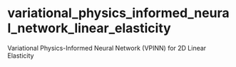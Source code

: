 # variational_physics_informed_neural_network_linear_elasticity
Variational Physics-Informed Neural Network (VPINN) for 2D Linear Elasticity
